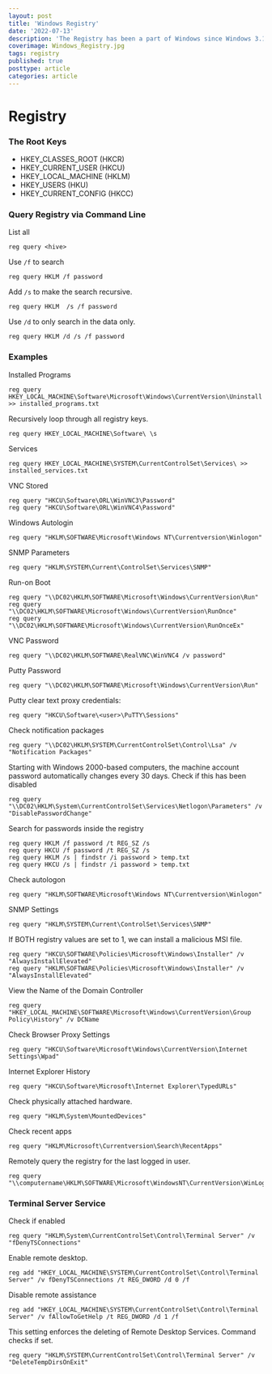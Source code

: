 ```yaml
---
layout: post
title: 'Windows Registry'
date: '2022-07-13'
description: 'The Registry has been a part of Windows since Windows 3.1. Simply put, its a database that stores Windows and programme settings. Some of those settings are quite complex and arent meant for humans to alter or comprehend; others are simple and can be safely tweaked.'
coverimage: Windows_Registry.jpg
tags: registry
published: true
posttype: article
categories: article
---
```


# Registry

### The Root Keys

- HKEY_CLASSES_ROOT (HKCR)
- HKEY_CURRENT_USER (HKCU)
- HKEY_LOCAL_MACHINE (HKLM)
- HKEY_USERS (HKU)
- HKEY_CURRENT_CONFIG (HKCC)

### Query Registry via Command Line

List all

```
reg query <hive>
```

Use `/f` to search

```
reg query HKLM /f password
```

Add `/s` to make the search recursive.

```
reg query HKLM  /s /f password
```

Use `/d` to only search in the data only.

```
reg query HKLM /d /s /f password
```

### Examples

Installed Programs

```
reg query HKEY_LOCAL_MACHINE\Software\Microsoft\Windows\CurrentVersion\Uninstall >> installed_programs.txt
```

Recursively loop through all registry keys.

```
reg query HKEY_LOCAL_MACHINE\Software\ \s
```

Services

```
reg query HKEY_LOCAL_MACHINE\SYSTEM\CurrentControlSet\Services\ >> installed_services.txt
```

VNC Stored

```
reg query "HKCU\Software\ORL\WinVNC3\Password"
reg query "HKCU\Software\ORL\WinVNC4\Password"
```

Windows Autologin

```
reg query "HKLM\SOFTWARE\Microsoft\Windows NT\Currentversion\Winlogon"
```

SNMP Parameters

```
reg query "HKLM\SYSTEM\Current\ControlSet\Services\SNMP"
```

Run-on Boot

```
reg query "\\DC02\HKLM\SOFTWARE\Microsoft\Windows\CurrentVersion\Run"
reg query "\\DC02\HKLM\SOFTWARE\Microsoft\Windows\CurrentVersion\RunOnce"
reg query "\\DC02\HKLM\SOFTWARE\Microsoft\Windows\CurrentVersion\RunOnceEx"
```

VNC Password

```
reg query "\\DC02\HKLM\SOFTWARE\RealVNC\WinVNC4 /v password"
```

Putty Password

```
reg query "\\DC02\HKLM\SOFTWARE\Microsoft\Windows\CurrentVersion\Run"
```

Putty clear text proxy credentials:

```
reg query "HKCU\Software\<user>\PuTTY\Sessions"
```

Check notification packages

```
reg query "\\DC02\HKLM\SYSTEM\CurrentControlSet\Control\Lsa" /v "Notification Packages"
```

Starting with Windows 2000-based computers, the machine account password automatically changes every 30 days. Check if this has been disabled

```
reg query "\\DC02\HKLM\System\CurrentControlSet\Services\Netlogon\Parameters" /v "DisablePasswordChange"
```

Search for passwords inside the registry

```
reg query HKLM /f password /t REG_SZ /s
reg query HKCU /f password /t REG_SZ /s
reg query HKLM /s | findstr /i password > temp.txt
reg query HKCU /s | findstr /i password > temp.txt
```

Check autologon

```
reg query "HKLM\SOFTWARE\Microsoft\Windows NT\Currentversion\Winlogon"
```

SNMP Settings

```
reg query "HKLM\SYSTEM\Current\ControlSet\Services\SNMP"
```

If BOTH registry values are set to 1, we can install a malicious MSI file.

```
reg query "HKCU\SOFTWARE\Policies\Microsoft\Windows\Installer" /v "AlwaysInstallElevated"
reg query "HKLM\SOFTWARE\Policies\Microsoft\Windows\Installer" /v "AlwaysInstallElevated"
```

View the Name of the Domain Controller

```
reg query "HKEY_LOCAL_MACHINE\SOFTWARE\Microsoft\Windows\CurrentVersion\Group Policy\History" /v DCName
```

Check Browser Proxy Settings

```
reg query "HKCU\Software\Microsoft\Windows\CurrentVersion\Internet Settings\Wpad"
```

Internet Explorer History

```
reg query "HKCU\Software\Microsoft\Internet Explorer\TypedURLs"
```

Check physically attached hardware.

```
reg query "HKLM\System\MountedDevices"
```

Check recent apps

```
reg query "HKLM\Microsoft\Currentversion\Search\RecentApps"
```

Remotely query the registry for the last logged in user.

```
reg query "\\computername\HKLM\SOFTWARE\Microsoft\WindowsNT\CurrentVersion\WinLogon"
```

### Terminal Server Service

Check if enabled

```
reg query "HKLM\System\CurrentControlSet\Control\Terminal Server" /v "fDenyTSConnections"
```

Enable remote desktop.

```
reg add "HKEY_LOCAL_MACHINE\SYSTEM\CurrentControlSet\Control\Terminal Server" /v fDenyTSConnections /t REG_DWORD /d 0 /f
```

Disable remote assistance

```
reg add "HKEY_LOCAL_MACHINE\SYSTEM\CurrentControlSet\Control\Terminal Server" /v fAllowToGetHelp /t REG_DWORD /d 1 /f
```

This setting enforces the deleting of Remote Desktop Services. Command checks if set.

```
reg query "HKLM\SYSTEM\CurrentControlSet\Control\Terminal Server" /v "DeleteTempDirsOnExit"
```